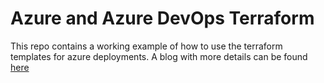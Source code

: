 # Azure and Azure DevOps Terraform
This repo contains a working example of how to use the terraform templates for azure deployments. A blog with more details can be found [here](https://www.erwinstaal.nl/posts/azure-terraform-example-pipeline/)
